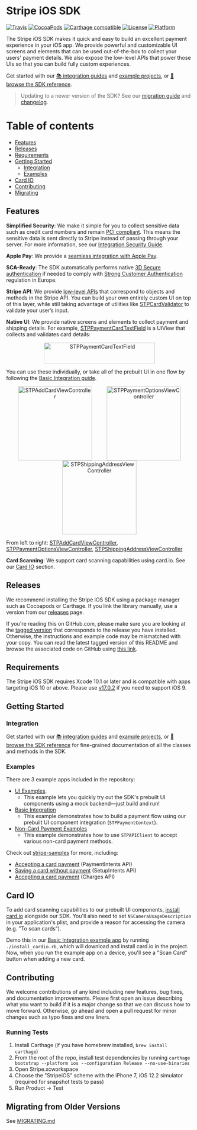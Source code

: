 # Stripe iOS SDK

[![Travis](https://img.shields.io/travis/stripe/stripe-ios/master.svg?style=flat)](https://travis-ci.org/stripe/stripe-ios)
[![CocoaPods](https://img.shields.io/cocoapods/v/Stripe.svg?style=flat)](http://cocoapods.org/?q=author%3Astripe%20name%3Astripe)
[![Carthage compatible](https://img.shields.io/badge/Carthage-compatible-4BC51D.svg?style=flat)](https://github.com/Carthage/Carthage)
[![License](https://img.shields.io/cocoapods/l/Stripe.svg?style=flat)](https://github.com/stripe/stripe-ios/blob/master/LICENSE)
[![Platform](https://img.shields.io/cocoapods/p/Stripe.svg?style=flat)](https://github.com/stripe/stripe-ios#)

The Stripe iOS SDK makes it quick and easy to build an excellent payment experience in your iOS app. We provide powerful and customizable UI screens and elements that can be used out-of-the-box to collect your users' payment details. We also expose the low-level APIs that power those UIs so that you can build fully custom experiences. 

Get started with our [📚 integration guides](https://stripe.com/docs/payments) and [example projects](#examples), or [📘 browse the SDK reference](https://stripe.dev/stripe-ios/docs/index.html).

> Updating to a newer version of the SDK? See our [migration guide](https://github.com/stripe/stripe-ios/blob/master/MIGRATING.md) and [changelog](https://github.com/stripe/stripe-ios/blob/master/CHANGELOG.md).

Table of contents
=================

<!--ts-->
   * [Features](#features)
   * [Releases](#releases)
   * [Requirements](#requirements)
   * [Getting Started](#getting-started)
      * [Integration](#integration)
      * [Examples](#examples)
   * [Card IO](#card-io)
   * [Contributing](#contributing)
   * [Migrating](#migrating-from-older-versions)
<!--te-->

## Features

**Simplified Security**: We make it simple for you to collect sensitive data such as credit card numbers and remain [PCI compliant](https://stripe.com/docs/security#pci-dss-guidelines). This means the sensitive data is sent directly to Stripe instead of passing through your server. For more information, see our [Integration Security Guide](https://stripe.com/docs/security).

**Apple Pay**: We provide a [seamless integration with Apple Pay](https://stripe.com/docs/apple-pay).

**SCA-Ready**: The SDK automatically performs native [3D Secure authentication](https://stripe.com/docs/payments/3d-secure) if needed to comply with [Strong Customer Authentication](https://stripe.com/docs/strong-customer-authentication) regulation in Europe.

**Stripe API**: We provide [low-level APIs](https://stripe.dev/stripe-ios/docs/Classes/STPAPIClient.html) that correspond to objects and methods in the Stripe API. You can build your own entirely custom UI on top of this layer, while still taking advantage of utilities like [STPCardValidator](https://stripe.dev/stripe-ios/docs/Classes/STPCardValidator.html) to validate your user’s input.

**Native UI**: We provide native screens and elements to collect payment and shipping details. For example, [STPPaymentCardTextField](https://stripe.dev/stripe-ios/docs/Classes/STPPaymentCardTextField.html) is a UIView that collects and validates card details:

<p align="center">
<img src="https://raw.githubusercontent.com/stripe/stripe-ios/11d293baa9b753234816367a5bbdc4ac5ad04af6/card-field.gif" width="300" height="56" alt="STPPaymentCardTextField" align="center">
</p>

You can use these individually, or take all of the prebuilt UI in one flow by following the [Basic Integration guide](https://stripe.com/docs/mobile/ios/basic).

<p align="center">
<img src="https://raw.githubusercontent.com/stripe/stripe-ios/11d293baa9b753234816367a5bbdc4ac5ad04af6/add-card-vc.png" width="200" alt="STPAddCardViewController" hspace="20"><img src="https://raw.githubusercontent.com/stripe/stripe-ios/11d293baa9b753234816367a5bbdc4ac5ad04af6/payment-options.png" width="200" alt="STPPaymentOptionsViewController" hspace="20"><img src="https://raw.githubusercontent.com/stripe/stripe-ios/11d293baa9b753234816367a5bbdc4ac5ad04af6/shipping-address.png" width="200" alt="STPShippingAddressViewController" hspace="20">
</p>

From left to right: [STPAddCardViewController](https://stripe.dev/stripe-ios/docs/Classes/STPAddCardViewController.html), [STPPaymentOptionsViewController](https://stripe.dev/stripe-ios/docs/Classes/STPPaymentOptionsViewController.html), [STPShippingAddressViewController](https://stripe.dev/stripe-ios/docs/Classes/STPShippingAddressViewController.html)

**Card Scanning**: We support card scanning capabilities using card.io. See our [Card IO](#card-io) section.

## Releases

We recommend installing the Stripe iOS SDK using a package manager such as Cocoapods or Carthage. If you link the library manually, use a version from our [releases](https://github.com/stripe/stripe-ios/releases) page.

If you're reading this on GitHub.com, please make sure you are looking at the [tagged version](https://github.com/stripe/stripe-ios/tags) that corresponds to the release you have installed. Otherwise, the instructions and example code may be mismatched with your copy. You can read the latest tagged version of this README and browse the associated code on GitHub using
[this link](https://github.com/stripe/stripe-ios/tree/v19.2.0).

## Requirements

The Stripe iOS SDK requires Xcode 10.1 or later and is compatible with apps targeting iOS 10 or above. Please use [v17.0.2](https://github.com/stripe/stripe-ios/tree/v17.0.2) if you need to support iOS 9.

## Getting Started

### Integration


Get started with our [📚 integration guides](https://stripe.com/docs/payments) and [example projects](#examples), or [📘 browse the SDK reference](https://stripe.dev/stripe-ios/docs/index.html) for fine-grained documentation of all the classes and methods in the SDK.

### Examples

There are 3 example apps included in the repository:

- [UI Examples](https://github.com/stripe/stripe-ios/tree/v19.2.0/Example/UI%20Examples).
  - This example lets you quickly try out the SDK's prebuilt UI components using a mock backend—just build and run!
- [Basic Integration](https://github.com/stripe/stripe-ios/tree/v19.2.0/Example/Basic%20Integration)
  - This example demonstrates how to build a payment flow using our prebuilt UI component integration (`STPPaymentContext`).
- [Non-Card Payment Examples](https://github.com/stripe/stripe-ios/tree/v19.2.0/Example/Non-Card%20Payment%20Examples)
  - This example demonstrates how to use `STPAPIClient` to accept various non-card payment methods.

Check out [stripe-samples](https://github.com/stripe-samples/) for more, including:

- [Accepting a card payment](https://github.com/stripe-samples/accept-a-card-payment) (PaymentIntents API)
- [Saving a card without payment](https://github.com/stripe-samples/mobile-saving-card-without-payment) (SetupIntents API)
- [Accepting a card payment](https://github.com/stripe-samples/card-payment-charges-api) (Charges API)


## Card IO

To add card scanning capabilities to our prebuilt UI components, [install card.io](https://github.com/card-io/card.io-iOS-SDK#setup) alongside our SDK. You'll also need to set `NSCameraUsageDescription` in your application's plist, and provide a reason for accessing the camera (e.g. "To scan cards").

Demo this in our [Basic Integration example app](https://github.com/stripe/stripe-ios/tree/v19.2.0/Example/Basic&20Integration) by running `./install_cardio.rb`, which will download and install card.io in the project. Now, when you run the example app on a device, you'll see a "Scan Card" button when adding a new card.

## Contributing

We welcome contributions of any kind including new features, bug fixes, and documentation improvements. Please first open an issue describing what you want to build if it is a major change so that we can discuss how to move forward. Otherwise, go ahead and open a pull request for minor changes such as typo fixes and one liners.

### Running Tests

1. Install Carthage (if you have homebrew installed, `brew install carthage`)
2. From the root of the repo, install test dependencies by running `carthage bootstrap --platform ios --configuration Release --no-use-binaries`
3. Open Stripe.xcworkspace
4. Choose the "StripeiOS" scheme with the iPhone 7, iOS 12.2 simulator (required for snapshot tests to pass)
5. Run Product -> Test

## Migrating from Older Versions

See [MIGRATING.md](https://github.com/stripe/stripe-ios/blob/master/MIGRATING.md)

